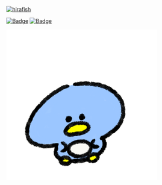 <p align="left">
  <a href="https://github.com/hirafish/hirafish/">
    <img src="https://komarev.com/ghpvc/?username=hirafish" alt="hirafish" />
  </a>
  
[![Badge](https://cp-logo.vercel.app/atcoder/hirafish)](https://atcoder.jp/users/hirafish) 
[![Badge](https://cp-logo.vercel.app/codeforces/hirafish)](https://codeforces.com/profile/hirafish) 
  
<img src="https://github.com/hirafish/hirafish/blob/main/happy-penguin.gif" width="400">
